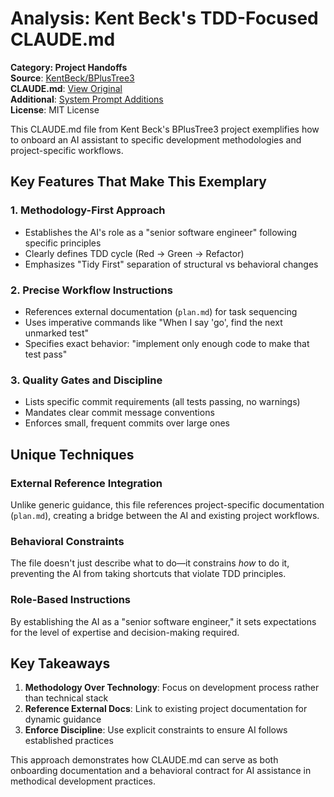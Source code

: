 # Analysis: Kent Beck's TDD-Focused CLAUDE.md

**Category: Project Handoffs**  
**Source**: [KentBeck/BPlusTree3](https://github.com/KentBeck/BPlusTree3)  
**CLAUDE.md**: [View Original](https://github.com/KentBeck/BPlusTree3/blob/main/rust/docs/CLAUDE.md)  
**Additional**: [System Prompt Additions](https://github.com/KentBeck/BPlusTree3/blob/main/.claude/system_prompt_additions.md)  
**License**: MIT License  

This CLAUDE.md file from Kent Beck's BPlusTree3 project exemplifies how to onboard an AI assistant to specific development methodologies and project-specific workflows.

## Key Features That Make This Exemplary

### 1. **Methodology-First Approach**
- Establishes the AI's role as a "senior software engineer" following specific principles
- Clearly defines TDD cycle (Red → Green → Refactor)
- Emphasizes "Tidy First" separation of structural vs behavioral changes

### 2. **Precise Workflow Instructions**
- References external documentation (`plan.md`) for task sequencing
- Uses imperative commands like "When I say 'go', find the next unmarked test"
- Specifies exact behavior: "implement only enough code to make that test pass"

### 3. **Quality Gates and Discipline**
- Lists specific commit requirements (all tests passing, no warnings)
- Mandates clear commit message conventions
- Enforces small, frequent commits over large ones

## Unique Techniques

### **External Reference Integration**
Unlike generic guidance, this file references project-specific documentation (`plan.md`), creating a bridge between the AI and existing project workflows.

### **Behavioral Constraints**
The file doesn't just describe what to do—it constrains *how* to do it, preventing the AI from taking shortcuts that violate TDD principles.

### **Role-Based Instructions**
By establishing the AI as a "senior software engineer," it sets expectations for the level of expertise and decision-making required.

## Key Takeaways

1. **Methodology Over Technology**: Focus on development process rather than technical stack
2. **Reference External Docs**: Link to existing project documentation for dynamic guidance
3. **Enforce Discipline**: Use explicit constraints to ensure AI follows established practices

This approach demonstrates how CLAUDE.md can serve as both onboarding documentation and a behavioral contract for AI assistance in methodical development practices.